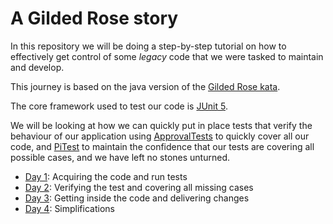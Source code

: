 # A Gilded Rose story

In this repository we will be doing a step-by-step tutorial on how to effectively get control of some _legacy_ code that we were tasked to maintain and develop.

This journey is based on the java version of the [Gilded Rose kata](https://github.com/emilybache/GildedRose-Refactoring-Kata).

The core framework used to test our code is [JUnit 5](https://junit.org/junit5/).

We will be looking at how we can quickly put in place tests that verify the behaviour of our application using
[ApprovalTests](https://github.com/approvals/ApprovalTests.Java) to quickly cover all our code, and [PiTest](https://pitest.org/) to maintain the confidence that our tests are covering all possible cases, and we have left no stones unturned. 

* [Day 1](doc/Day_01.md): Acquiring the code and run tests
* [Day 2](doc/Day_02.md): Verifying the test and covering all missing cases
* [Day 3](doc/Day_03.md): Getting inside the code and delivering changes
* [Day 4](doc/Day_04.md): Simplifications
